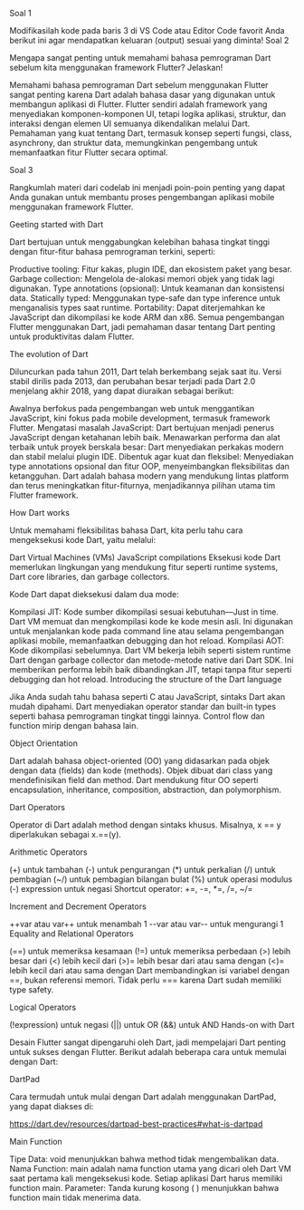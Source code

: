 Soal 1

Modifikasilah kode pada baris 3 di VS Code atau Editor Code favorit Anda berikut ini agar mendapatkan keluaran (output) sesuai yang diminta! 
Soal 2

Mengapa sangat penting untuk memahami bahasa pemrograman Dart sebelum kita menggunakan framework Flutter? Jelaskan!

Memahami bahasa pemrograman Dart sebelum menggunakan Flutter sangat penting karena Dart adalah bahasa dasar yang digunakan untuk membangun aplikasi di Flutter. Flutter sendiri adalah framework yang menyediakan komponen-komponen UI, tetapi logika aplikasi, struktur, dan interaksi dengan elemen UI semuanya dikendalikan melalui Dart. Pemahaman yang kuat tentang Dart, termasuk konsep seperti fungsi, class, asynchrony, dan struktur data, memungkinkan pengembang untuk memanfaatkan fitur Flutter secara optimal.

Soal 3

Rangkumlah materi dari codelab ini menjadi poin-poin penting yang dapat Anda gunakan untuk membantu proses pengembangan aplikasi mobile menggunakan framework Flutter.

Geeting started with Dart

Dart bertujuan untuk menggabungkan kelebihan bahasa tingkat tinggi dengan fitur-fitur bahasa pemrograman terkini, seperti:

Productive tooling: Fitur kakas, plugin IDE, dan ekosistem paket yang besar.
Garbage collection: Mengelola de-alokasi memori objek yang tidak lagi digunakan.
Type annotations (opsional): Untuk keamanan dan konsistensi data.
Statically typed: Menggunakan type-safe dan type inference untuk menganalisis types saat runtime.
Portability: Dapat diterjemahkan ke JavaScript dan dikompilasi ke kode ARM dan x86.
Semua pengembangan Flutter menggunakan Dart, jadi pemahaman dasar tentang Dart penting untuk produktivitas dalam Flutter.

The evolution of Dart

Diluncurkan pada tahun 2011, Dart telah berkembang sejak saat itu. Versi stabil dirilis pada 2013, dan perubahan besar terjadi pada Dart 2.0 menjelang akhir 2018, yang dapat diuraikan sebagai berikut:

Awalnya berfokus pada pengembangan web untuk menggantikan JavaScript, kini fokus pada mobile development, termasuk framework Flutter.
Mengatasi masalah JavaScript: Dart bertujuan menjadi penerus JavaScript dengan ketahanan lebih baik.
Menawarkan performa dan alat terbaik untuk proyek berskala besar: Dart menyediakan perkakas modern dan stabil melalui plugin IDE.
Dibentuk agar kuat dan fleksibel: Menyediakan type annotations opsional dan fitur OOP, menyeimbangkan fleksibilitas dan ketangguhan.
Dart adalah bahasa modern yang mendukung lintas platform dan terus meningkatkan fitur-fiturnya, menjadikannya pilihan utama tim Flutter framework.

How Dart works

Untuk memahami fleksibilitas bahasa Dart, kita perlu tahu cara mengeksekusi kode Dart, yaitu melalui:

Dart Virtual Machines (VMs)
JavaScript compilations
Eksekusi kode Dart memerlukan lingkungan yang mendukung fitur seperti runtime systems, Dart core libraries, dan garbage collectors.

Kode Dart dapat dieksekusi dalam dua mode:

Kompilasi JIT: Kode sumber dikompilasi sesuai kebutuhan—Just in time. Dart VM memuat dan mengkompilasi kode ke kode mesin asli. Ini digunakan untuk menjalankan kode pada command line atau selama pengembangan aplikasi mobile, memanfaatkan debugging dan hot reload.
Kompilasi AOT: Kode dikompilasi sebelumnya. Dart VM bekerja lebih seperti sistem runtime Dart dengan garbage collector dan metode-metode native dari Dart SDK. Ini memberikan performa lebih baik dibandingkan JIT, tetapi tanpa fitur seperti debugging dan hot reload.
Introducing the structure of the Dart language

Jika Anda sudah tahu bahasa seperti C atau JavaScript, sintaks Dart akan mudah dipahami. Dart menyediakan operator standar dan built-in types seperti bahasa pemrograman tingkat tinggi lainnya. Control flow dan function mirip dengan bahasa lain.

Object Orientation

Dart adalah bahasa object-oriented (OO) yang didasarkan pada objek dengan data (fields) dan kode (methods). Objek dibuat dari class yang mendefinisikan field dan method. Dart mendukung fitur OO seperti encapsulation, inheritance, composition, abstraction, dan polymorphism.

Dart Operators

Operator di Dart adalah method dengan sintaks khusus. Misalnya, x == y diperlakukan sebagai x.==(y).

Arithmetic Operators

(+) untuk tambahan
(-) untuk pengurangan
(*) untuk perkalian
(/) untuk pembagian
(~/) untuk pembagian bilangan bulat
(%) untuk operasi modulus
(-) expression untuk negasi
Shortcut operator: +=, -=, *=, /=, ~/=

Increment and Decrement Operators

++var atau var++ untuk menambah 1
--var atau var-- untuk mengurangi 1
Equality and Relational Operators

(==) untuk memeriksa kesamaan
(!=) untuk memeriksa perbedaan
(>) lebih besar dari
(<) lebih kecil dari
(>)= lebih besar dari atau sama dengan
(<)= lebih kecil dari atau sama dengan
Dart membandingkan isi variabel dengan ==, bukan referensi memori. Tidak perlu === karena Dart sudah memiliki type safety.

Logical Operators

(!expression) untuk negasi
(||) untuk OR
(&&) untuk AND
Hands-on with Dart

Desain Flutter sangat dipengaruhi oleh Dart, jadi mempelajari Dart penting untuk sukses dengan Flutter. Berikut adalah beberapa cara untuk memulai dengan Dart:

DartPad

Cara termudah untuk mulai dengan Dart adalah menggunakan DartPad, yang dapat diakses di:

https://dart.dev/resources/dartpad-best-practices#what-is-dartpad

Main Function

Tipe Data: void menunjukkan bahwa method tidak mengembalikan data.
Nama Function: main adalah nama function utama yang dicari oleh Dart VM saat pertama kali mengeksekusi kode. Setiap aplikasi Dart harus memiliki function main.
Parameter: Tanda kurung kosong ( ) menunjukkan bahwa function main tidak menerima data.
